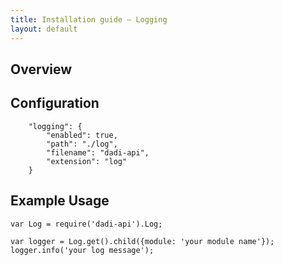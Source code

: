 ```yaml
---
title: Installation guide – Logging
layout: default
---
```


## Overview

## Configuration

```
	"logging": {
		"enabled": true,
		"path": "./log",
		"filename": "dadi-api",
		"extension": "log"
	}
```

## Example Usage

```
var Log = require('dadi-api').Log;

var logger = Log.get().child({module: 'your module name'});
logger.info('your log message');
```
